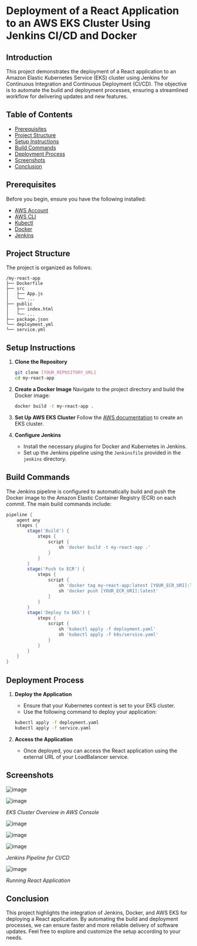 # Deployment of a React Application to an AWS EKS Cluster Using Jenkins CI/CD and Docker

## Introduction

This project demonstrates the deployment of a React application to an Amazon Elastic Kubernetes Service (EKS) cluster using Jenkins for Continuous Integration and Continuous Deployment (CI/CD). The objective is to automate the build and deployment processes, ensuring a streamlined workflow for delivering updates and new features.

## Table of Contents

- [Prerequisites](#prerequisites)
- [Project Structure](#project-structure)
- [Setup Instructions](#setup-instructions)
- [Build Commands](#build-commands)
- [Deployment Process](#deployment-process)
- [Screenshots](#screenshots)
- [Conclusion](#conclusion)

## Prerequisites

Before you begin, ensure you have the following installed:

- [AWS Account](https://aws.amazon.com/)
- [AWS CLI](https://aws.amazon.com/cli/)
- [Kubectl](https://kubernetes.io/docs/tasks/tools/install-kubectl/)
- [Docker](https://www.docker.com/get-started)
- [Jenkins](https://www.jenkins.io/download/)

## Project Structure

The project is organized as follows:

```
/my-react-app
├── Dockerfile
├── src
│   ├── App.js
│   └── ...
├── public
│   ├── index.html
│   └── ...
├── package.json
└── deployment.yml
└── service.yml
```

## Setup Instructions

1. **Clone the Repository**
   ```bash
   git clone [YOUR_REPOSITORY_URL]
   cd my-react-app
   ```

2. **Create a Docker Image**
   Navigate to the project directory and build the Docker image:
   ```bash
   docker build -t my-react-app .
   ```

3. **Set Up AWS EKS Cluster**
   Follow the [AWS documentation](https://docs.aws.amazon.com/eks/latest/userguide/getting-started.html) to create an EKS cluster.

4. **Configure Jenkins**
   - Install the necessary plugins for Docker and Kubernetes in Jenkins.
   - Set up the Jenkins pipeline using the `Jenkinsfile` provided in the `jenkins` directory.

## Build Commands

The Jenkins pipeline is configured to automatically build and push the Docker image to the Amazon Elastic Container Registry (ECR) on each commit. The main build commands include:

```groovy
pipeline {
    agent any
    stages {
        stage('Build') {
            steps {
                script {
                    sh 'docker build -t my-react-app .'
                }
            }
        }
        stage('Push to ECR') {
            steps {
                script {
                    sh 'docker tag my-react-app:latest [YOUR_ECR_URI]:latest'
                    sh 'docker push [YOUR_ECR_URI]:latest'
                }
            }
        }
        stage('Deploy to EKS') {
            steps {
                script {
                    sh 'kubectl apply -f deployment.yaml'
                    sh 'kubectl apply -f k8s/service.yaml'
                }
            }
        }
    }
}
```

## Deployment Process

1. **Deploy the Application**
   - Ensure that your Kubernetes context is set to your EKS cluster.
   - Use the following command to deploy your application:
   ```bash
   kubectl apply -f deployment.yaml
   kubectl apply -f service.yaml
   ```

2. **Access the Application**
   - Once deployed, you can access the React application using the external URL of your LoadBalancer service.

## Screenshots

![image](https://github.com/user-attachments/assets/a7b56ebc-08aa-40d2-8edb-8b7e222b1b65)

![image](https://github.com/user-attachments/assets/4ace8286-a036-4d75-b491-286496fece34)


*EKS Cluster Overview in AWS Console*

![image](https://github.com/user-attachments/assets/afa6cca0-5cb7-4f74-8482-12687985638d)

![image](https://github.com/user-attachments/assets/cdaf9c72-2a8c-43af-b0ef-18a41cbb8a5b)

![image](https://github.com/user-attachments/assets/2ac79421-7f23-463b-a4f5-5ffab7c0d7e6)

*Jenkins Pipeline for CI/CD*

![image](https://github.com/user-attachments/assets/4463fbc8-9b7d-4fad-a99d-2bd7ecc5779e)

*Running React Application*

## Conclusion

This project highlights the integration of Jenkins, Docker, and AWS EKS for deploying a React application. By automating the build and deployment processes, we can ensure faster and more reliable delivery of software updates. Feel free to explore and customize the setup according to your needs.

